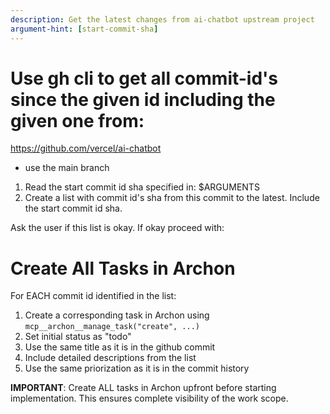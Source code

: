 ```yaml
---
description: Get the latest changes from ai-chatbot upstream project
argument-hint: [start-commit-sha]
---
```


# Use gh cli to get all commit-id's since the given id including the given one from:

https://github.com/vercel/ai-chatbot

- use the main branch

1. Read the start commit id sha specified in: $ARGUMENTS
2. Create a list with commit id's sha from this commit to the latest. Include the start commit id sha.

Ask the user if this list is okay. If okay proceed with:

# Create All Tasks in Archon

For EACH commit id identified in the list:
1. Create a corresponding task in Archon using `mcp__archon__manage_task("create", ...)`
2. Set initial status as "todo"
3. Use the same title as it is in the github commit
4. Include detailed descriptions from the list
5. Use the same priorization as it is in the commit history


**IMPORTANT**: Create ALL tasks in Archon upfront before starting implementation. This ensures complete visibility of the work scope.

